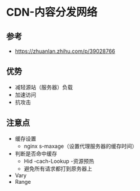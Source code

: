 # CDN-内容分发网络

## 参考
- https://zhuanlan.zhihu.com/p/39028766

## 优势
- 减轻源站（服务器）负载
- 加速访问
- 抗攻击

## 注意点
- 缓存设置
  - nginx s-maxage（设置代理服务器的缓存时间）
- 判断是否命中缓存
  - Hid -cach-Lookup
-资源预热
  - 避免所有请求都打到原务器上
- Vary
- Range